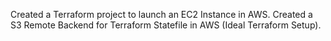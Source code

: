 Created a Terraform project to launch an EC2 Instance in AWS.
Created a S3 Remote Backend for Terraform Statefile in AWS (Ideal Terraform Setup).
